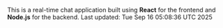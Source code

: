 This is a real-time chat application built using **React** for the frontend and **Node.js** for the backend.
Last updated: Tue Sep 16 05:08:36 UTC 2025
